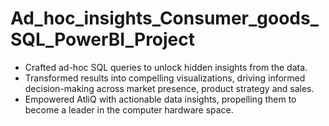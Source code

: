 # Ad_hoc_insights_Consumer_goods_SQL_PowerBI_Project

- Crafted ad-hoc SQL queries to unlock hidden insights from the data.
- Transformed results into compelling visualizations, driving informed decision-making across market presence, product strategy and sales.
- Empowered AtliQ with actionable data insights, propelling them to become a leader in the computer hardware space.
